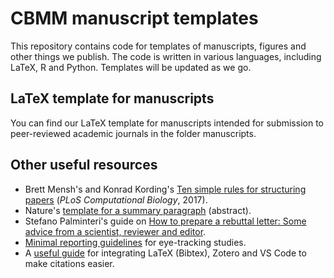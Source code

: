 # CBMM manuscript templates

This repository contains code for templates of manuscripts, figures and other things we publish. The code is written in various languages, including LaTeX, R and Python. Templates will be updated as we go.

## LaTeX template for manuscripts
You can find our LaTeX template for manuscripts intended for submission to peer-reviewed academic journals in the folder manuscripts.

## Other useful resources
- Brett Mensh's and Konrad Kording's [Ten simple rules for structuring papers](https://journals.plos.org/ploscompbiol/article?id=10.1371/journal.pcbi.1005619) (*PLoS Computational Biology*, 2017). 
- Nature's [template for a summary paragraph](https://www.nature.com/documents/nature-summary-paragraph.pdf) (abstract).
- Stefano Palminteri's guide on [How to prepare a rebuttal letter: Some advice from a scientist, reviewer and editor](https://psyarxiv.com/kyfus/).
- [Minimal reporting guidelines](https://link.springer.com/article/10.3758/s13428-023-02187-1) for eye-tracking studies.
- A [useful guide](https://martinandreasandersen.com/guides/a-nerds-guide-to-writing-papers-for-au/) for integrating LaTeX (Bibtex), Zotero and VS Code to make citations easier.
